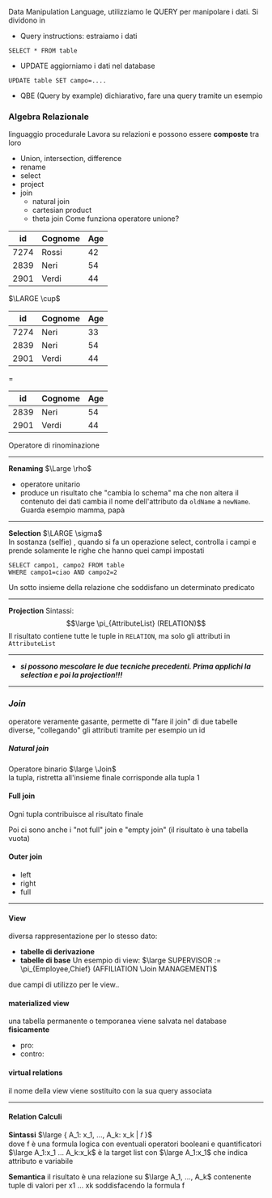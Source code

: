 Data Manipulation Language, utilizziamo le QUERY per manipolare i dati.
Si dividono in 
- Query instructions: estraiamo i dati
```
SELECT * FROM table
```
- UPDATE aggiorniamo i dati nel database
```
UPDATE table SET campo=....
```
- QBE (Query by example) dichiarativo, fare una query tramite un esempio
### Algebra Relazionale
linguaggio procedurale
Lavora su relazioni e possono essere **composte** tra loro 
- Union, intersection, difference
- rename
- select
- project
- join
	-  natural join
	-  cartesian product
	-  theta join
Come funziona operatore unione?



| id   | Cognome | Age |
| ---- | ------- | --- |
| 7274 | Rossi   | 42  |
| 2839 | Neri    | 54  |
| 2901 | Verdi   | 44  |
$\LARGE \cup$

| id   | Cognome | Age |
| ---- | ------- | --- |
| 7274 | Neri    | 33  |
| 2839 | Neri    | 54  |
| 2901 | Verdi   | 44  |

=


| id   | Cognome | Age |
| ---- | ------- | --- |
| 2839 | Neri    | 54  |
| 2901 | Verdi   | 44  |
Operatore di rinominazione

---
**Renaming**  $\Large \rho$
* operatore unitario
* produce un risultato che "cambia lo schema" ma che non altera il contenuto dei dati cambia il nome dell'attributo da `oldName` a `newName`. Guarda esempio mamma, papà
---
**Selection** $\LARGE \sigma$     
In sostanza (selfie) , quando si fa un operazione select, controlla i campi e prende solamente le righe che hanno quei campi impostati
```
SELECT campo1, campo2 FROM table
WHERE campo1=ciao AND campo2=2
```

Un sotto insieme della relazione che soddisfano un determinato predicato 

---
**Projection**
Sintassi: $$\large \pi_{AttributeList} (RELATION)$$Il risultato contiene tutte le tuple in `RELATION`, ma solo gli attributi in `AttributeList`

---
* ***si possono mescolare le due tecniche precedenti. Prima applichi la selection e poi la projection!!!***
---
### *Join*
operatore veramente gasante, permette di "fare il join" di due tabelle diverse, "collegando" gli attributi tramite per esempio un id
##### Natural join 
Operatore binario $\large \Join$  
la tupla, ristretta all'insieme finale corrisponde alla tupla 1

#### Full join 
Ogni tupla contribuisce al risultato finale

Poi ci sono anche i "not full" join e "empty join" (il risultato è una tabella vuota)

#### Outer join
* left
* right
* full

---
#### View
diversa rappresentazione per lo stesso dato:
* **tabelle di derivazione** 
* **tabelle di base**
Un esempio di view: 
$\large SUPERVISOR := \pi_{Employee,Chief} (AFFILIATION \Join MANAGEMENT)$

due campi di utilizzo per le view..
#### materialized view
una tabella permanente o temporanea viene salvata nel database **fisicamente**
* pro:
* contro:
#### virtual relations

il nome della view viene sostituito con la sua query associata
	



---
#### Relation Calculi
**Sintassi**
$\large { A_1: x_1, …, A_k: x_k | 𝑓 }$  
dove f è una formula logica con eventuali operatori booleani e quantificatori
$\large A_1:x_1 ... A_k:x_k$ è la target list con $\large A_1:x_1$ che indica attributo e variabile

**Semantica**
il risultato è una relazione su $\large A_1, ..., A_k$ contenente tuple di valori per x1 ... xk soddisfacendo la formula f